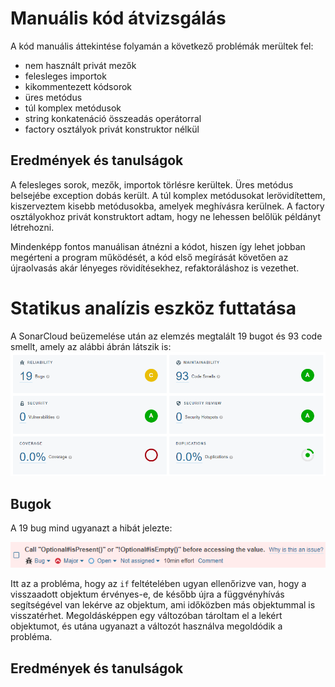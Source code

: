 # Manuális kód átvizsgálás
A kód manuális áttekintése folyamán a következő problémák merültek fel:
- nem használt privát mezők
- felesleges importok
- kikommentezett kódsorok
- üres metódus
- túl komplex metódusok
- string konkatenáció összeadás operátorral
- factory osztályok privát konstruktor nélkül
## Eredmények és tanulságok
A felesleges sorok, mezők, importok törlésre kerültek. Üres metódus belsejébe exception dobás került. A túl komplex metódusokat lerövidítettem, kiszerveztem kisebb metódusokba, amelyek meghívásra kerülnek. A factory osztályokhoz privát konstruktort adtam, hogy ne lehessen belőlük példányt létrehozni.

Mindenképp fontos manuálisan átnézni a kódot, hiszen így lehet jobban megérteni a program működését, a kód első megírását követően az újraolvasás akár lényeges rövidítésekhez, refaktoráláshoz is vezethet.
# Statikus analízis eszköz futtatása
A SonarCloud beüzemelése után az elemzés megtalált 19 bugot és 93 code smellt, amely az alábbi ábrán látszik is:
![](sonar_issues.png)
## Bugok
A 19 bug mind ugyanazt a hibát jelezte:

![](bug.png)

Itt az a probléma, hogy az `if` feltételében ugyan ellenőrizve van, hogy a visszaadott objektum érvényes-e, de később újra a függvényhívás segítségével van lekérve az objektum, ami időközben más objektummal is visszatérhet. Megoldásképpen egy változóban tároltam el a lekért objektumot, és utána ugyanazt a változót használva megoldódik a probléma.

## Eredmények és tanulságok
